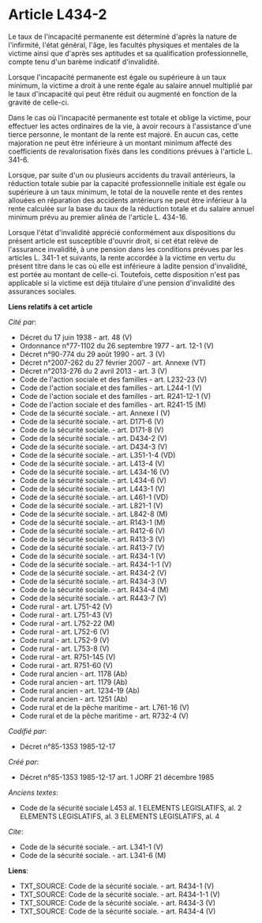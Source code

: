 # Article L434-2

Le taux de l'incapacité permanente est déterminé d'après la nature de l'infirmité, l'état général, l'âge, les facultés
physiques et mentales de la victime ainsi que d'après ses aptitudes et sa qualification professionnelle, compte tenu d'un
barème indicatif d'invalidité. 

Lorsque l'incapacité permanente est égale ou supérieure à un taux minimum, la victime a droit à une rente égale au salaire
annuel multiplié par le taux d'incapacité qui peut être réduit ou augmenté en fonction de la gravité de celle-ci. 

Dans le cas où l'incapacité permanente est totale et oblige la victime, pour effectuer les actes ordinaires de la vie, à
avoir recours à l'assistance d'une tierce personne, le montant de la rente est majoré. En aucun cas, cette majoration ne peut
être inférieure à un montant minimum affecté des coefficients de revalorisation fixés dans les conditions prévues à l'article
L. 341-6. 

Lorsque, par suite d'un ou plusieurs accidents du travail antérieurs, la réduction totale subie par la capacité
professionnelle initiale est égale ou supérieure à un taux minimum, le total de la nouvelle rente et des rentes allouées en
réparation des accidents antérieurs ne peut être inférieur à la rente calculée sur la base du taux de la réduction totale et
du salaire annuel minimum prévu au premier alinéa de l'article L. 434-16. 

Lorsque l'état d'invalidité apprécié conformément aux dispositions du présent article est susceptible d'ouvrir droit, si cet
état relève de l'assurance invalidité, à une pension dans les conditions prévues par les articles L. 341-1 et suivants, la
rente accordée à la victime en vertu du présent titre dans le cas où elle est inférieure à ladite pension d'invalidité, est
portée au montant de celle-ci. Toutefois, cette disposition n'est pas applicable si la victime est déjà titulaire d'une
pension d'invalidité des assurances sociales.

**Liens relatifs à cet article**

_Cité par_:

  - Décret du 17 juin 1938 - art. 48 (V)
  - Ordonnance n°77-1102 du 26 septembre 1977 - art. 12-1 (V)
  - Décret n°90-774 du 29 août 1990 - art. 3 (V)
  - Décret n°2007-262 du 27 février 2007 - art. Annexe (VT)
  - Décret n°2013-276 du 2 avril 2013 - art. 3 (V)
  - Code de l'action sociale et des familles - art. L232-23 (V)
  - Code de l'action sociale et des familles - art. L244-1 (V)
  - Code de l'action sociale et des familles - art. R241-12-1 (V)
  - Code de l'action sociale et des familles - art. R241-15 (M)
  - Code de la sécurité sociale. - art. Annexe I (V)
  - Code de la sécurité sociale. - art. D171-6 (V)
  - Code de la sécurité sociale. - art. D171-8 (V)
  - Code de la sécurité sociale. - art. D434-2 (V)
  - Code de la sécurité sociale. - art. D434-3 (V)
  - Code de la sécurité sociale. - art. L351-1-4 (VD)
  - Code de la sécurité sociale. - art. L413-4 (V)
  - Code de la sécurité sociale. - art. L434-16 (V)
  - Code de la sécurité sociale. - art. L434-6 (V)
  - Code de la sécurité sociale. - art. L443-1 (V)
  - Code de la sécurité sociale. - art. L461-1 (VD)
  - Code de la sécurité sociale. - art. L821-1 (V)
  - Code de la sécurité sociale. - art. L842-8 (M)
  - Code de la sécurité sociale. - art. R143-1 (M)
  - Code de la sécurité sociale. - art. R412-6 (V)
  - Code de la sécurité sociale. - art. R413-3 (V)
  - Code de la sécurité sociale. - art. R413-7 (V)
  - Code de la sécurité sociale. - art. R434-1 (V)
  - Code de la sécurité sociale. - art. R434-1-1 (V)
  - Code de la sécurité sociale. - art. R434-2 (V)
  - Code de la sécurité sociale. - art. R434-3 (V)
  - Code de la sécurité sociale. - art. R434-4 (M)
  - Code de la sécurité sociale. - art. R443-7 (V)
  - Code rural - art. L751-42 (V)
  - Code rural - art. L751-43 (V)
  - Code rural - art. L752-22 (M)
  - Code rural - art. L752-6 (V)
  - Code rural - art. L752-9 (V)
  - Code rural - art. L753-8 (V)
  - Code rural - art. R751-145 (V)
  - Code rural - art. R751-60 (V)
  - Code rural ancien - art. 1178 (Ab)
  - Code rural ancien - art. 1179 (Ab)
  - Code rural ancien - art. 1234-19 (Ab)
  - Code rural ancien - art. 1251 (Ab)
  - Code rural et de la pêche maritime - art. L761-16 (V)
  - Code rural et de la pêche maritime - art. R732-4 (V)

_Codifié par_:

  - Décret n°85-1353 1985-12-17

_Créé par_:

  - Décret n°85-1353 1985-12-17 art. 1 JORF 21 décembre 1985

_Anciens textes_:

  - Code de la sécurité sociale L453 al. 1 ELEMENTS LEGISLATIFS, al. 2 ELEMENTS LEGISLATIFS, al. 3 ELEMENTS LEGISLATIFS, al. 4

_Cite_:

  - Code de la sécurité sociale. - art. L341-1 (V)
  - Code de la sécurité sociale. - art. L341-6 (M)

**Liens**:

  - TXT_SOURCE: Code de la sécurité sociale. - art. R434-1 (V)
  - TXT_SOURCE: Code de la sécurité sociale. - art. R434-1-1 (V)
  - TXT_SOURCE: Code de la sécurité sociale. - art. R434-3 (V)
  - TXT_SOURCE: Code de la sécurité sociale. - art. R434-4 (V)
